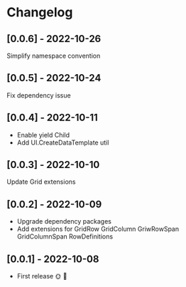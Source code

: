 # Changelog

## [0.0.6] - 2022-10-26

Simplify namespace convention

## [0.0.5] - 2022-10-24

Fix dependency issue

## [0.0.4] - 2022-10-11

- Enable yield Child
- Add UI.CreateDataTemplate util

## [0.0.3] - 2022-10-10

Update Grid extensions

## [0.0.2] - 2022-10-09

- Upgrade dependency packages
- Add extensions for GridRow GridColumn GriwRowSpan GridColumnSpan RowDefinitions

## [0.0.1] - 2022-10-08

* First release 🌞 🚀
